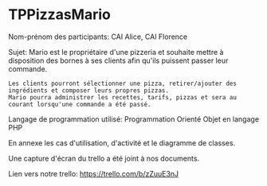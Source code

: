 # TPPizzasMario

Nom-prénom des participants: CAI Alice, CAI Florence

Sujet: Mario est le propriétaire d'une pizzeria et souhaite mettre à disposition des bornes à ses clients afin qu'ils puissent passer leur commande.

    Les clients pourront sélectionner une pizza, retirer/ajouter des ingrédients et composer leurs propres pizzas.
    Mario pourra administrer les recettes, tarifs, pizzas et sera au courant lorsqu'une commande a été passé.

Langage de programmation utilisé:
Programmation Orienté Objet en langage PHP

En annexe les cas d'utilisation, d'activité et le diagramme de classes.

Une capture d'écran du trello a été joint à nos documents.

Lien vers notre trello: https://trello.com/b/zZuuE3nJ


